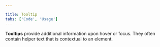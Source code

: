 ```yaml
---

title: Tooltip
tabs: ['Code', 'Usage']
---
```


**Tooltips** provide additional information upon hover or focus. They often contain helper text that is contextual to an element.

<component 
    name="Tooltip"
    component="tooltip" 
    variation="tooltip"
    experimental="true"
    >
</component>
<component 
    name="Icon Tooltip"
    component="tooltip" 
    variation="tooltip--icon"
    experimental="true"
    >
</component>
<component 
    name="Definition Tooltip"
    component="tooltip" 
    variation="tooltip--icon"
    experimental="true"
    >
</component>

<component-docs component="tooltip" experimental="true"></component-docs>
